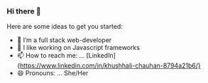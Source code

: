 ### Hi there 👋

Here are some ideas to get you started:

- 🔭 I’m a full stack web-developer
- 👀 I like working on Javascript frameworks
- 📫 How to reach me: ... [LinkedIn]{https://www.linkedin.com/in/khushhali-chauhan-8794a21b6/}
- 😄 Pronouns: ... She/Her
